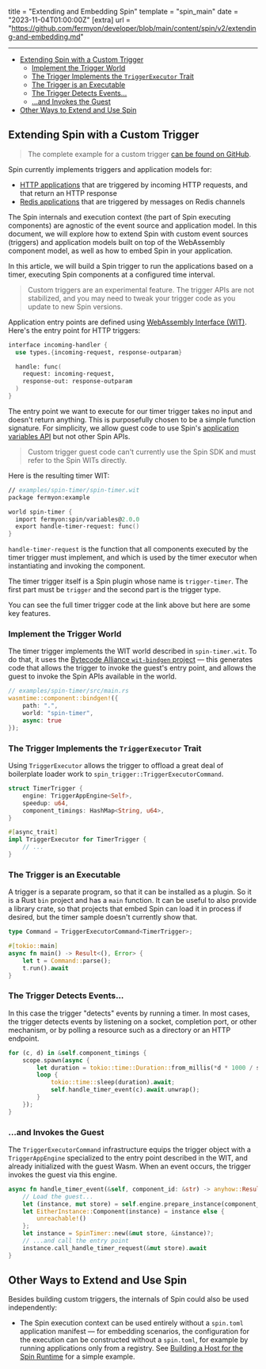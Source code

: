 title = "Extending and Embedding Spin"
template = "spin_main"
date = "2023-11-04T01:00:00Z"
[extra]
url = "https://github.com/fermyon/developer/blob/main/content/spin/v2/extending-and-embedding.md"

---
- [Extending Spin with a Custom Trigger](#extending-spin-with-a-custom-trigger)
  - [Implement the Trigger World](#implement-the-trigger-world)
  - [The Trigger Implements the `TriggerExecutor` Trait](#the-trigger-implements-the-triggerexecutor-trait)
  - [The Trigger is an Executable](#the-trigger-is-an-executable)
  - [The Trigger Detects Events...](#the-trigger-detects-events)
  - [...and Invokes the Guest](#and-invokes-the-guest)
- [Other Ways to Extend and Use Spin](#other-ways-to-extend-and-use-spin)

## Extending Spin with a Custom Trigger

> The complete example for a custom trigger [can be found on GitHub](https://github.com/fermyon/spin/tree/main/examples/spin-timer).

Spin currently implements triggers and application models for:

- [HTTP applications](./http-trigger.md) that are triggered by incoming HTTP
requests, and that return an HTTP response
- [Redis applications](./redis-trigger.md) that are triggered by messages on Redis
channels

The Spin internals and execution context (the part of Spin executing
components) are agnostic of the event source and application model.
In this document, we will explore how to extend Spin with custom event sources
(triggers) and application models built on top of the WebAssembly component
model, as well as how to embed Spin in your application.

In this article, we will build a Spin trigger to run the applications based on a
timer, executing Spin components at a configured time interval.

> Custom triggers are an experimental feature. The trigger APIs are not stabilized, and you may need to tweak your trigger code as you update to new Spin versions.

Application entry points are defined using
[WebAssembly Interface (WIT)](https://component-model.bytecodealliance.org/design/wit.html). Here's the entry point for HTTP triggers:

<!-- @nocpy -->

```fsharp
interface incoming-handler {
  use types.{incoming-request, response-outparam}

  handle: func(
    request: incoming-request,
    response-out: response-outparam
  )
}
```

The entry point we want to execute for our timer trigger takes no input and doesn't return anything. This is purposefully chosen
to be a simple function signature. For simplicity, we allow guest code to use Spin's [application variables API](./variables.md) but not other Spin APIs.

> Custom trigger guest code can't currently use the Spin SDK and must refer to the Spin WITs directly.

Here is the resulting timer WIT:

<!-- @nocpy -->

```fsharp
// examples/spin-timer/spin-timer.wit
package fermyon:example

world spin-timer {
  import fermyon:spin/variables@2.0.0
  export handle-timer-request: func()
}
```

`handle-timer-request` is the function that all components executed by the timer trigger must
implement, and which is used by the timer executor when instantiating and
invoking the component.

The timer trigger itself is a Spin plugin whose name is `trigger-timer`. The first part must be `trigger` and the second part is the trigger type.

You can see the full timer trigger code at the link above but here are some key features.

### Implement the Trigger World

The timer trigger implements the WIT world described in `spin-timer.wit`. To do that, it uses the [Bytecode Alliance `wit-bindgen` project](https://github.com/bytecodealliance/wit-bindgen) — this generates code that allows the trigger to invoke the guest's entry point, and allows the guest to invoke the Spin APIs available in the world.

<!-- @nocpy -->

```rust
// examples/spin-timer/src/main.rs
wasmtime::component::bindgen!({
    path: ".",
    world: "spin-timer",
    async: true
});
```

### The Trigger Implements the `TriggerExecutor` Trait

Using `TriggerExecutor` allows the trigger to offload a great deal of boilerplate loader work to `spin_trigger::TriggerExecutorCommand`.

```rust
struct TimerTrigger {
    engine: TriggerAppEngine<Self>,
    speedup: u64,
    component_timings: HashMap<String, u64>,
}

#[async_trait]
impl TriggerExecutor for TimerTrigger {
    // ...
}
```

### The Trigger is an Executable

A trigger is a separate program, so that it can be installed as a plugin. So it is a Rust `bin` project and has a `main` function. It can be useful to also provide a library crate, so that projects that embed Spin can load it in process if desired, but the timer sample doesn't currently show that.

```rust
type Command = TriggerExecutorCommand<TimerTrigger>;

#[tokio::main]
async fn main() -> Result<(), Error> {
    let t = Command::parse();
    t.run().await
}
```

### The Trigger Detects Events...

In this case the trigger "detects" events by running a timer. In most cases, the trigger detects events by listening on a socket, completion port, or other mechanism, or by polling a resource such as a directory or an HTTP endpoint.

```rust
for (c, d) in &self.component_timings {
    scope.spawn(async {
        let duration = tokio::time::Duration::from_millis(*d * 1000 / speedup);
        loop {
            tokio::time::sleep(duration).await;
            self.handle_timer_event(c).await.unwrap();
        }
    });
}
```

### ...and Invokes the Guest

The `TriggerExecutorCommand` infrastructure equips the trigger object with a `TriggerAppEngine` specialized to the entry point described in the WIT, and already initialized with the guest Wasm. When an event occurs, the trigger invokes the guest via this engine.

```rust
async fn handle_timer_event(&self, component_id: &str) -> anyhow::Result<()> {
    // Load the guest...
    let (instance, mut store) = self.engine.prepare_instance(component_id).await?;
    let EitherInstance::Component(instance) = instance else {
        unreachable!()
    };
    let instance = SpinTimer::new(&mut store, &instance)?;
    // ...and call the entry point
    instance.call_handle_timer_request(&mut store).await
}
```

## Other Ways to Extend and Use Spin

Besides building custom triggers, the internals of Spin could also be used independently:

- The Spin execution context can be used entirely without a `spin.toml` application manifest — for embedding scenarios, the configuration for the
execution can be constructed without a `spin.toml`, for example by running applications only from a registry.  See [Building a Host for the Spin Runtime](https://www.fermyon.com/blog/building-host-for-spin-runtime) for a simple example.
